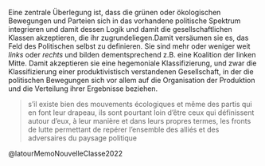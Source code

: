 Eine zentrale Überlegung ist, dass die grünen oder ökologischen Bewegungen und Parteien sich in das vorhandene politische Spektrum integrieren und damit dessen Logik und damit die gesellschaftlichen Klassen akzeptieren, die ihr zugrundeliegen.Damit versäumen sie es, das Feld des Politischen selbst zu definieren. Sie sind mehr oder weniger weit *links* oder *rechts* und bilden dementsprechend z.B. eine Koalition der linken Mitte. Damit akzeptieren sie eine hegemoniale Klassifizierung, und zwar die Klassifizierung einer produktivistisch verstandenen Gesellschaft, in der die politischen Bewegungen sich vor allem auf die Organisation der Produktion und die Verteilung ihrer Ergebnisse beziehen. 

> s’il existe bien des mouvements écologiques et même des partis qui en font leur drapeau, ils sont pourtant loin d’être ceux qui définissent autour d’eux, à leur manière et dans leurs propres termes, les fronts de lutte permettant de repérer l’ensemble des alliés et des adversaires du paysage politique

@latourMemoNouvelleClasse2022